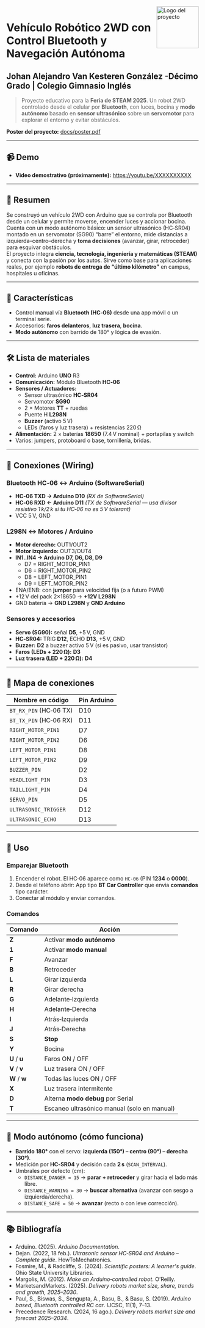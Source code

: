 <img src="docs/logo_roberto.png" alt="Logo del proyecto" width="110" align="right">

# Vehículo Robótico 2WD con Control Bluetooth y Navegación Autónoma
## Johan Alejandro Van Kesteren González -Décimo Grado | Colegio Gimnasio Inglés 

> Proyecto educativo para la **Feria de STEAM 2025**. Un robot 2WD controlado desde el celular por **Bluetooth**, con luces, bocina y **modo autónomo** basado en **sensor ultrasónico** sobre un **servomotor** para explorar el entorno y evitar obstáculos.

**Poster del proyecto:** [docs/poster.pdf](docs/poster.pdf)

---

## 📹 Demo
- **Video demostrativo (próximamente):** https://youtu.be/XXXXXXXXXX 
---

## 🧠 Resumen

Se construyó un vehículo 2WD con Arduino que se controla por Bluetooth desde un celular y permite moverse, encender luces y accionar bocina. Cuenta con un modo autónomo básico: un sensor ultrasónico (HC‑SR04) montado en un servomotor (SG90) “barre” el entorno, mide distancias a izquierda–centro–derecha y **toma decisiones** (avanzar, girar, retroceder) para esquivar obstáculos.  
El proyecto integra **ciencia, tecnología, ingeniería y matemáticas (STEAM)** y conecta con la pasión por los autos. Sirve como base para aplicaciones reales, por ejemplo **robots de entrega de “último kilómetro”** en campus, hospitales u oficinas.

---

## 🚗 Características

- Control manual vía **Bluetooth (HC‑06)** desde una app móvil o un terminal serie.
- Accesorios: **faros delanteros**, **luz trasera**, **bocina**.
- **Modo autónomo** con barrido de 180° y lógica de evasión.
---

## 🛠️ Lista de materiales

- **Control:** Arduino **UNO** R3  
- **Comunicación:** Módulo Bluetooth **HC‑06**
- **Sensores / Actuadores:**  
  - Sensor ultrasónico **HC‑SR04**  
  - Servomotor **SG90**  
  - 2 × Motores **TT** + ruedas  
  - Puente H **L298N**  
  - **Buzzer** (activo 5 V)  
  - LEDs (faros y luz trasera) + resistencias 220 Ω
- **Alimentación:** 2 × baterías **18650** (7.4 V nominal) + portapilas y switch
- Varios: jumpers, protoboard o base, tornillería, bridas.
---

## 🔌 Conexiones (Wiring)

### Bluetooth HC‑06 ↔ Arduino (SoftwareSerial)
- **HC‑06 TXD → Arduino D10**  *(RX de SoftwareSerial)*  
- **HC‑06 RXD ← Arduino D11**  *(TX de SoftwareSerial — usa divisor resistivo 1 k/2 k si tu HC‑06 no es 5 V tolerant)*  
- VCC 5 V, GND

### L298N ↔ Motores / Arduino
- **Motor derecho:** OUT1/OUT2  
- **Motor izquierdo:** OUT3/OUT4  
- **IN1..IN4 → Arduino D7, D6, D8, D9**  
  - D7 = RIGHT_MOTOR_PIN1  
  - D6 = RIGHT_MOTOR_PIN2  
  - D8 = LEFT_MOTOR_PIN1  
  - D9 = LEFT_MOTOR_PIN2  
- ENA/ENB: con **jumper** para velocidad fija (o a futuro PWM)
- +12 V del pack 2×18650 → **+12V L298N**  
- GND batería → **GND L298N** y **GND Arduino**

### Sensores y accesorios
- **Servo (SG90):** señal **D5**, +5 V, GND  
- **HC‑SR04:** TRIG **D12**, ECHO **D13**, +5 V, GND  
- **Buzzer:** **D2** a buzzer activo 5 V (si es pasivo, usar transistor)  
- **Faros (LEDs + 220 Ω):** **D3**  
- **Luz trasera (LED + 220 Ω):** **D4**

---

## 🧾 Mapa de conexiones

| Nombre en código | Pin Arduino |
|---|---|
| `BT_RX_PIN` (HC‑06 TX) | D10 |
| `BT_TX_PIN` (HC‑06 RX) | D11 |
| `RIGHT_MOTOR_PIN1` | D7 |
| `RIGHT_MOTOR_PIN2` | D6 |
| `LEFT_MOTOR_PIN1` | D8 |
| `LEFT_MOTOR_PIN2` | D9 |
| `BUZZER_PIN` | D2 |
| `HEADLIGHT_PIN` | D3 |
| `TAILLIGHT_PIN` | D4 |
| `SERVO_PIN` | D5 |
| `ULTRASONIC_TRIGGER` | D12 |
| `ULTRASONIC_ECHO` | D13 |

---
## 📱 Uso

### Emparejar Bluetooth
1. Encender el robot. El HC‑06 aparece como `HC-06` (PIN **1234** o **0000**).
2. Desde el teléfono abrir:  App tipo **BT Car Controller** que envia **comandos** tipo carácter.
3. Conectar al módulo y enviar comandos.

### Comandos

| Comando | Acción |
|---|---|
| **Z** | Activar **modo autónomo** |
| **1** | Activar **modo manual** |
| **F** | Avanzar |
| **B** | Retroceder |
| **L** | Girar izquierda |
| **R** | Girar derecha |
| **G** | Adelante‑Izquierda |
| **H** | Adelante‑Derecha |
| **I** | Atrás‑Izquierda |
| **J** | Atrás‑Derecha |
| **S** | **Stop** |
| **Y** | Bocina |
| **U** / **u** | Faros ON / OFF |
| **V** / **v** | Luz trasera ON / OFF |
| **W** / **w** | Todas las luces ON / OFF |
| **X** | Luz trasera intermitente |
| **D** | Alterna **modo debug** por Serial |
| **T** | Escaneo ultrasónico manual (solo en manual) |

---

## 🤖 Modo autónomo (cómo funciona)

- **Barrido 180°** con el servo: **izquierda (150°) – centro (90°) – derecha (30°)**.  
- Medición por **HC‑SR04** y decisión cada **2 s** (`SCAN_INTERVAL`).  
- Umbrales por defecto (cm):  
  - `DISTANCE_DANGER = 15` → **parar + retroceder** y girar hacia el lado más libre.  
  - `DISTANCE_WARNING = 30` → **buscar alternativa** (avanzar con sesgo a izquierda/derecha).  
  - `DISTANCE_SAFE = 50` → **avanzar** (recto o con leve corrección).
---

## 📚 Bibliografía

- Arduino. (2025). *Arduino Documentation*.  
- Dejan. (2022, 18 feb.). *Ultrasonic sensor HC‑SR04 and Arduino – Complete guide*. HowToMechatronics.  
- Fosmire, M., & Radcliffe, S. (2024). *Scientific posters: A learner's guide*. Ohio State University Libraries.  
- Margolis, M. (2012). *Make an Arduino‑controlled robot*. O’Reilly.  
- MarketsandMarkets. (2025). *Delivery robots market size, share, trends and growth, 2025–2030*.  
- Paul, S., Biswas, S., Sengupta, A., Basu, B., & Basu, S. (2019). *Arduino based, Bluetooth controlled RC car*. IJCSC, 11(1), 7–13.  
- Precedence Research. (2024, 16 ago.). *Delivery robots market size and forecast 2025–2034*.
